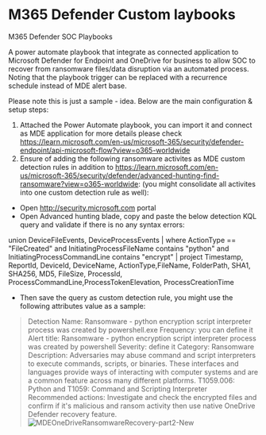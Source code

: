 # M365 Defender Custom laybooks
M365 Defender SOC Playbooks


A power automate playbook that integrate as connected application to Microsoft Defender for Endpoint and OneDrive for business to allow SOC to recover from ransomware files/data disruption via an automated process. Noting that the playbook trigger can be replaced with a recurrence schedule instead of MDE alert base.

Please note this is just a sample - idea. Below are the main configuration & setup steps:

1. Attached the Power Automate playbook, you can import it and connect as MDE application for more details please check https://learn.microsoft.com/en-us/microsoft-365/security/defender-endpoint/api-microsoft-flow?view=o365-worldwide
2. Ensure of adding the following ransomware activites as MDE custom detection rules in addition to https://learn.microsoft.com/en-us/microsoft-365/security/defender/advanced-hunting-find-ransomware?view=o365-worldwide: (you might consolidate all activites into one custom detection rule as well):
- Open http://security.microsoft.com portal
- Open Advanced hunting blade, copy and paste the below detection KQL query and validate if there is no any syntax errors:

union DeviceFileEvents, DeviceProcessEvents
| where ActionType == "FileCreated" and InitiatingProcessFileName contains "python" and InitiatingProcessCommandLine contains "encrypt"
| project Timestamp, ReportId, DeviceId, DeviceName, ActionType,FileName, FolderPath, SHA1, SHA256, MD5, FileSize, ProcessId, ProcessCommandLine,ProcessTokenElevation, ProcessCreationTime

- Then save the query as custom detection rule, you might use the following attributes value as a sample:
> Detection Name: Ransomware - python encryption script interpreter process was created by powershell.exe
> Frequency: you can define it
> Alert title: Ransomware - python encryption script interpreter process was created by powershell
> Severity: define it
> Category: Ransomware
> Description: Adversaries may abuse command and script interpreters to execute commands, scripts, or binaries. These interfaces and languages provide ways of interacting with computer systems and are a common feature across many different platforms.
T1059.006: Python and T1059: Command and Scripting Interpreter
> Recommended actions: Investigate and check the encrypted files and confirm if it's malicious and ransom activity then use native OneDrive Defender recovery feature.
![MDEOneDriveRansomwareRecovery-part2-New](https://user-images.githubusercontent.com/39443323/213176839-8b35b676-ab10-44db-ae78-31aeaf6a2082.gif)
